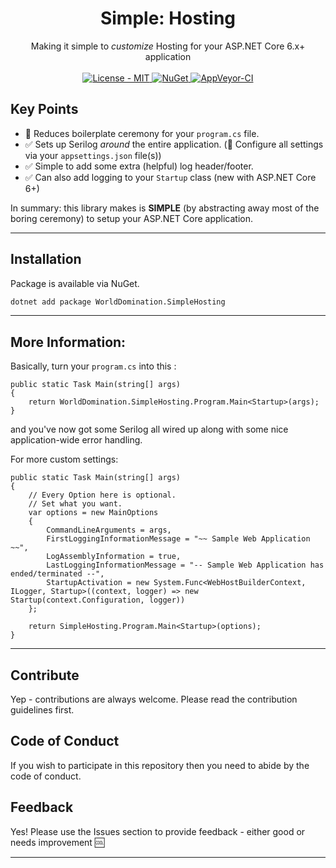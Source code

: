 <h1 align="center">Simple: Hosting</h1>

<div align="center">
  Making it simple to <i>customize</i> Hosting for your ASP.NET Core 6.x+ application
</div>

<br />

<div align="center">
    <!-- License -->
    <a href="https://choosealicense.com/licenses/mit/">
    <img src="https://img.shields.io/badge/License-MIT-blue.svg?style=flat-square" alt="License - MIT" />
    </a>
    <!-- NuGet -->
    <a href="https://www.nuget.org/packages/WorldDomination.SimpleHosting/">
    <img src="https://buildstats.info/nuget/WorldDomination.SimpleHosting" alt="NuGet" />
    </a>
    <!-- AppVeyor CI -->
    <a href="https://ci.appveyor.com/api/projects/status/SimpleHosting/branch/master?svg=true">
    <img src="https://ci.appveyor.com/api/projects/status/011jx778q0h7g2vs?svg=true" alt="AppVeyor-CI" />
    </a>
</div>

## Key Points

- :rocket: Reduces boilerplate ceremony for your `program.cs` file.
- :white_check_mark: Sets up Serilog _around_ the entire application. (:wrench: Configure all settings via your `appsettings.json` file(s))
- :white_check_mark: Simple to add some extra (helpful) log header/footer.
- :white_check_mark: Can also add logging to your `Startup` class (new with ASP.NET Core 6+)

In summary: this library makes is <b>SIMPLE</b> (by abstracting away most of the boring ceremony) to setup your ASP.NET Core application.

---
## Installation

Package is available via NuGet.

```sh
dotnet add package WorldDomination.SimpleHosting 
```

---
## More Information:

Basically, turn your `program.cs` into this :

```
public static Task Main(string[] args)
{
    return WorldDomination.SimpleHosting.Program.Main<Startup>(args);
}
```

and you've now got some Serilog all wired up along with some nice application-wide error handling.

For more custom settings:

```
public static Task Main(string[] args)
{
    // Every Option here is optional.
    // Set what you want.
    var options = new MainOptions
    {
        CommandLineArguments = args,
        FirstLoggingInformationMessage = "~~ Sample Web Application ~~",
        LogAssemblyInformation = true,
        LastLoggingInformationMessage = "-- Sample Web Application has ended/terminated --",
        StartupActivation = new System.Func<WebHostBuilderContext, ILogger, Startup>((context, logger) => new Startup(context.Configuration, logger))
    };

    return SimpleHosting.Program.Main<Startup>(options);
}
```

---

## Contribute
Yep - contributions are always welcome. Please read the contribution guidelines first.

## Code of Conduct

If you wish to participate in this repository then you need to abide by the code of conduct.

## Feedback

Yes! Please use the Issues section to provide feedback - either good or needs improvement :cool:

---

